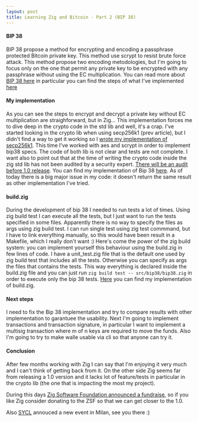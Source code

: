 ```yaml
---
layout: post
title: Learning Zig and Bitcoin - Part 2 (BIP 38)
---
```


#### BIP 38

BIP 38 propose a method for encrypting and encoding a passphrase protected Bitcoin private key. This method use scrypt to resist brute force attack.
This method propose two encoding metodologies, but I'm going to focus only on the one that permit any private key to be encrypted with any passphrase without using the EC multiplication.
You can read more about [BIP 38 here](https://en.bitcoin.it/wiki/BIP_0038) in particular you can find the steps of what I've implemented [here](https://en.bitcoin.it/wiki/BIP_0038#Encryption_when_EC_multiply_flag_is_not_used)


#### My implementation

As you can see the steps to encrypt and decrypt a private key without EC multiplication are straighforward, but in Zig...
This implementation forces me to dive deep in the crypto code in the std lib and well, it's a crap. I've started looking in the crypto lib when using secp256k1 (prev article), but I didn't find a way to get it working so I [wrote my implementation of secp256k1](https://github.com/iskyd/walle/blob/main/src/secp256k1/secp256k1.zig).
This time I've worked with aes and scrypt in order to implement bip38 specs. The code of both lib is not clear and tests are not complete. I want also to point out that at the time of writing the crypto code inside the zig std lib has not been audited by a security expert. [There will be an audit before 1.0 release](
https://github.com/ziglang/zig/issues/5763).
You can find my implementation of Bip 38 [here](https://github.com/iskyd/walle/blob/main/src/bip38/bip38.zig). As of today there is a big major issue in my code: it doesn't return the same result as other implementation I've tried.

#### build.zig
During the development of bip 38 I needed to run tests a lot of times. Using zig build test I can execute all the tests, but I just want to run the tests specified in some files. Apparently there is no way to specify the files as args using zig build test. I can run single test using zig test commmand, but I have to link everything manually, so this would have been result in a Makefile, which I really don't want :)
Here's come the power of the zig build system: you can implement yourself this behaviour using the build.zig in few lines of code.
I have a unit_test.zig file that is the default one used by zig build test that includes all the tests. Otherwise you can specify as args the files that contains the tests. This way everything is declared inside the build.zig file and you can just run ```zig build test -- src/bip38/bip38.zig``` in order to execute only the bip 38 tests. [Here](https://github.com/iskyd/walle/blob/main/build.zig) you can find my implementation of build.zig.



#### Next steps

I need to fix the Bip 38 implementation and try to compare results with other implementation to garantuee the usability.
Next I'm going to implement transactions and transaction signature, in particular I want to implement a multisig transaction where m of n keys are required to move the funds.
Also I'm going to try to make walle usable via cli so that anyone can try it.

#### Conclusion

After few months working with Zig I can say that I'm enjoying it very much and I can't think of getting back from it. On the other side Zig seems far from releasing a 1.0 version and it lacks lot of feature/tests in particular in the crypto lib (the one that is impacting the most my project).

During this days [Zig Software Foundation announced a fundraise](https://ziglang.org/news/2024-financials/#2024-financial-report-and-fundraiser), so if you like Zig consider donating to the ZSF so that we can get closer to the 1.0.

Also [SYCL](https://sycl.it/) annouced a new event in Milan, see you there :)
